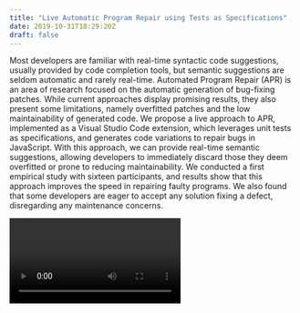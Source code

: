 ```yaml
---
title: "Live Automatic Program Repair using Tests as Specifications"
date: 2019-10-31T18:29:20Z
draft: false 
---
```

Most developers are familiar with real-time syntactic code suggestions, usually provided by code completion tools, but semantic suggestions are seldom automatic and rarely real-time. Automated Program Repair (APR) is an area of research focused on the automatic generation of bug-fixing patches. While current approaches display promising results, they also present some limitations, namely overfitted patches and the low maintainability of generated code. We propose a live approach to APR, implemented as a Visual Studio Code extension, which leverages unit tests as specifications, and generates code variations to repair bugs in JavaScript. With this approach, we can provide real-time semantic suggestions, allowing developers to immediately discard those they deem overfitted or prone to reducing maintainability. We conducted a first empirical study with sixteen participants, and results show that this approach improves the speed in repairing faulty programs. We also found that some developers are eager to accept any solution fixing a defect, disregarding any maintenance concerns.

<video autoplay="autoplay" loop="loop" preload="auto">
  <source src="/videos/live_apr.mp4" type="video/mp4">
  Your browser does not support the video tag.
</video>